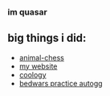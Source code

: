 ### im quasar
## big things i did:
- [animal-chess](https://github.com/quasar098/animal-chess)
- [my website](https://quasar098.github.io)
- [coology](https://github.com/quasar098/coology)
- [bedwars practice autogg](https://github.com/quasar098/bwp-autogg)
